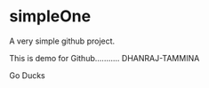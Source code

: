 # simpleOne

A very simple github project.


This is demo for Github........... DHANRAJ-TAMMINA

Go Ducks
